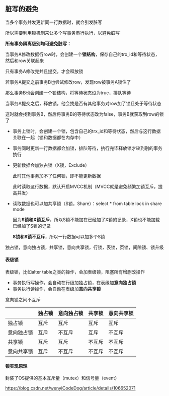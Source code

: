 ## 脏写的避免

当多个事务并发更新同一行数据时，就会引发脏写

所以需要利用锁机制来让多个写事务串行执行，以避免脏写

**所有事务隔离级别均可避免脏写：**

当事务A修改数据行row时，会创建一个**锁结构**，保存自己的trx_id和等待状态，然后和row关联起来

只有事务A修改完并且提交，才会释放锁

若事务A提交之前事务B也尝试修改row，发现row被事务A锁住了

那么事务B也会创建一个锁结构，将等待状态设为true，排队等待

当事务A提交之后，释放锁，他会找是否有其他事务对row加了锁且处于等待状态

这时就会找到事务B，然后将事务B的等待状态改为false，事务B就获取到row的锁了





- 事务上锁时，会创建一个锁，包含自己的trx_id和等待状态，然后与这行数据关联在一起（锁和数据都在内存中）

- 事务同时更新一行数据都会加锁，排队等待，执行完毕释放锁才轮到别的事务执行

- 更新数据会加独占锁（X锁，Exclude）

  此时其他事务加不了任何锁，即不能更新数据

  此时读取这行数据，默认开启MVCC机制（MVCC就是避免频繁加锁互斥，提高并发）

- 读取数据也可以加共享锁（S锁，Share）：select * from table lock in share mode

  因为**S锁和X锁互斥**，所以S锁不能加在已经加了X锁的记录，X锁也不能加载已经加了S锁的记录

  **S锁和S锁不互斥**，所以一行数据可以加多个S锁

独占锁，意向独占锁，共享锁，意向共享锁，行锁，表锁，页锁，间隙锁、锁升级

#### 表级锁

表级锁，比如alter table之类的操作，会加表级锁，阻塞所有增删改操作

- 事务执行写操作，会自动在行级加独占锁，在表级加**意向独占锁**
- 事务执行读操作，会自动在表级加**意向共享锁**

意向锁之间不互斥

|            | 独占锁 | 意向独占锁 | 共享锁 | 意向共享锁 |
| ---------- | ------ | ---------- | ------ | ---------- |
| 独占锁     | 互斥   | 互斥       | 互斥   | 互斥       |
| 意向独占锁 | 互斥   | 不互斥     | 互斥   | 不互斥     |
| 共享锁     | 互斥   | 互斥       | 不互斥 | 不互斥     |
| 意向共享锁 | 互斥   | 不互斥     | 不互斥 | 不互斥     |



#### 锁实现原理

封装了OS提供的基本互斥量（mutex）和信号量（event）

https://blog.csdn.net/wenyiCodeDog/article/details/106652071